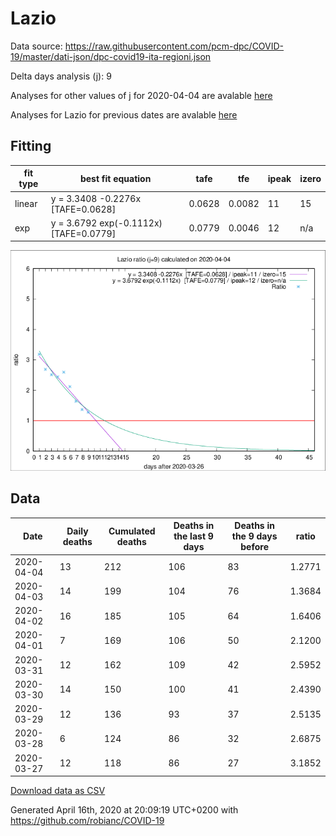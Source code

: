 # Lazio

Data source: https://raw.githubusercontent.com/pcm-dpc/COVID-19/master/dati-json/dpc-covid19-ita-regioni.json

Delta days analysis (j): 9

Analyses for other values of j for 2020-04-04 are avalable [here](../2020-04-04/README.md)

Analyses for Lazio for previous dates are avalable [here](../README.md)

## Fitting 
|fit type|best fit equation|tafe|tfe|ipeak|izero|
|-------|-----|--------|------|---|---|
|linear|y = 3.3408 -0.2276x  [TAFE=0.0628]|0.0628|0.0082|11|15|
|exp|y = 3.6792 exp(-0.1112x)  [TAFE=0.0779]|0.0779|0.0046|12|n/a|

![Plot](COVID-19_lazio_j9_2020-04-04.png)

## Data
|Date|Daily deaths|Cumulated deaths|Deaths in the last 9 days|Deaths in the 9 days before|ratio|
|----|----------|-----------|-------|--------------------|-----|
|2020-04-04|13|212|106|83|1.2771|
|2020-04-03|14|199|104|76|1.3684|
|2020-04-02|16|185|105|64|1.6406|
|2020-04-01|7|169|106|50|2.1200|
|2020-03-31|12|162|109|42|2.5952|
|2020-03-30|14|150|100|41|2.4390|
|2020-03-29|12|136|93|37|2.5135|
|2020-03-28|6|124|86|32|2.6875|
|2020-03-27|12|118|86|27|3.1852|

[Download data as CSV](COVID-19_lazio_j9_2020-04-04.csv)

Generated April 16th, 2020 at 20:09:19 UTC+0200 with https://github.com/robianc/COVID-19
